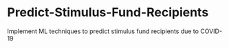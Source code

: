 # Predict-Stimulus-Fund-Recipients
Implement ML techniques to predict stimulus fund recipients due to COVID-19
